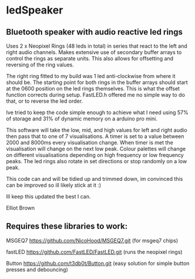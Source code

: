 # ledSpeaker
Bluetooth speaker with audio reactive led rings
-----------------------------------------------

Uses 2 x Neopixel Rings (48 leds in total) in series that react to the left and right audio channels.
Makes extensive use of secondary buffer arrays to control the rings as separate units. This also allows for offsetting and reversing of the ring values. 

The right ring fitted to my build was 1 led anti-clockwise from where it should be. The starting point for both rings in the buffer arrays should start at the 0600 position on the led rings themselves. This is what the offset function corrects during setup. FastLED.h offered me no simple way to do that, or to reverse the led order.

Ive tried to keep the code simple enough to achieve what I need using 57% of storage and 31% of dynamic memory on a arduino pro mini.

This software will take the low, mid, and high values for left and right audio then pass that to one of 7 visualisations. A timer is set to a value between 2000 and 8000ms every visualisation change. When timer is met the visualisation will change on the next low peak.
Colour palettes will change on different visualisations depending on high frequency or low frequency peaks. The led rings also rotate in set directions or stop randomly on a low peak.

This code can and will be tidied up and trimmed down, im convinced this can be improved so ill likely stick at it :)

Ill keep this updated the best I can.

Elliot Brown


Requires these libraries to work:
---------------------------------

MSGEQ7 https://github.com/NicoHood/MSGEQ7.git       (for msgeq7 chips)

fastLED https://github.com/FastLED/FastLED.git      (runs the neopixel rings)

Button https://github.com/t3db0t/Button.git         (easy solution for simple button presses and debouncing)

